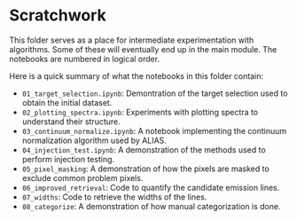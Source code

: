 # Scratchwork

This folder serves as a place for intermediate experimentation with algorithms.
Some of these will eventually end up in the main module. The notebooks are
numbered in logical order.

Here is a quick summary of what the notebooks in this folder contain:

- `01_target_selection.ipynb`: Demontration of the target selection used to obtain the initial dataset.
- `02_plotting_spectra.ipynb`: Experiments with plotting spectra to understand their structure.
- `03_continuum_normalize.ipynb`: A notebook implementing the continuum normalization algorithm used by ALIAS.
- `04_injection_test.ipynb`: A demonstration of the methods used to perform injection testing.
- `05_pixel_masking`: A demonstration of how the pixels are masked to exclude common problem pixels.
- `06_improved_retrieval`: Code to quantify the candidate emission lines.
- `07_widths`: Code to retrieve the widths of the lines.
- `08_categorize`: A demonstration of how manual categorization is done.
